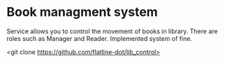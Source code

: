 # Book managment system
Service allows you to control the movement of books in library. There are roles such as Manager and Reader. Implemented system of fine.<br>

  <git clone https://github.com/flatline-dot/lib_control>
